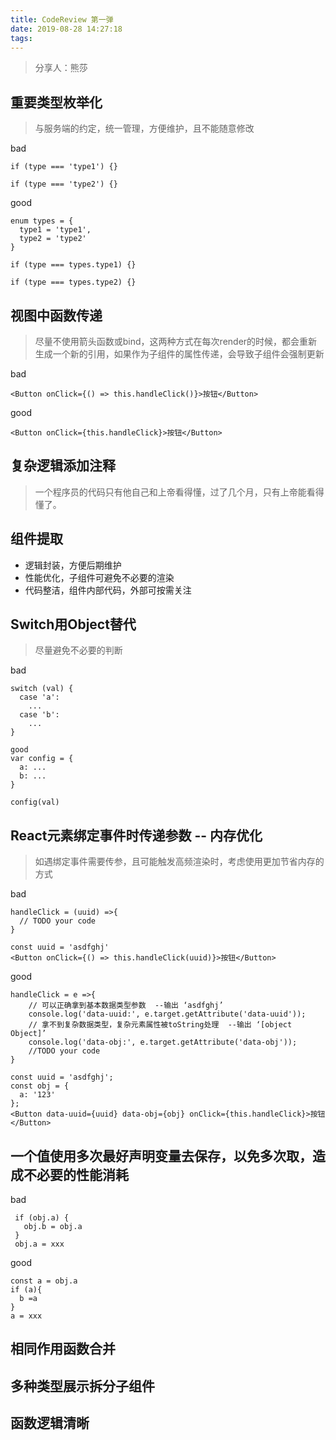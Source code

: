 ```yaml
---
title: CodeReview 第一弹
date: 2019-08-28 14:27:18
tags:
---
```


>分享人：熊莎
## 重要类型枚举化
>与服务端的约定，统一管理，方便维护，且不能随意修改

bad
```
if (type === 'type1') {}
 
if (type === 'type2') {}
```

good
```
enum types = {
  type1 = 'type1',
  type2 = 'type2'
}

if (type === types.type1) {}
 
if (type === types.type2) {}
```

## 视图中函数传递
>尽量不使用箭头函数或bind，这两种方式在每次render的时候，都会重新生成一个新的引用，如果作为子组件的属性传递，会导致子组件会强制更新

bad
```
<Button onClick={() => this.handleClick()}>按钮</Button>
```

good
```
<Button onClick={this.handleClick}>按钮</Button>
```

## 复杂逻辑添加注释
>一个程序员的代码只有他自己和上帝看得懂，过了几个月，只有上帝能看得懂了。
## 组件提取
* 逻辑封装，方便后期维护
* 性能优化，子组件可避免不必要的渲染
* 代码整洁，组件内部代码，外部可按需关注
## Switch用Object替代
>尽量避免不必要的判断

bad
```
switch (val) {
  case 'a':
    ...
  case 'b':
    ...
}
```

```
good
var config = {
  a: ...
  b: ...
}

config(val)

```

## React元素绑定事件时传递参数 -- 内存优化
>如遇绑定事件需要传参，且可能触发高频渲染时，考虑使用更加节省内存的方式

bad
```
handleClick = (uuid) =>{
  // TODO your code
}
  
const uuid = 'asdfghj'
<Button onClick={() => this.handleClick(uuid)}>按钮</Button>
```

good
```
handleClick = e =>{
    // 可以正确拿到基本数据类型参数  --输出 ‘asdfghj’
    console.log('data-uuid:', e.target.getAttribute('data-uuid'));
    // 拿不到复杂数据类型，复杂元素属性被toString处理  --输出 ‘[object Object]’
    console.log('data-obj:', e.target.getAttribute('data-obj'));
    //TODO your code
}

const uuid = 'asdfghj';
const obj = {
  a: '123'
};
<Button data-uuid={uuid} data-obj={obj} onClick={this.handleClick}>按钮</Button>
```

## 一个值使用多次最好声明变量去保存，以免多次取，造成不必要的性能消耗
bad
```
 if (obj.a) {
   obj.b = obj.a
 }
 obj.a = xxx
```
good
```
const a = obj.a
if (a){
  b =a
}
a = xxx
```
## 相同作用函数合并
## 多种类型展示拆分子组件
## 函数逻辑清晰


